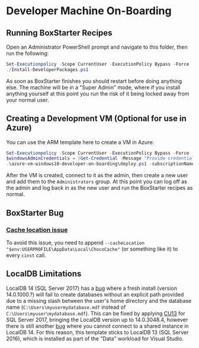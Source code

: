 # Developer Machine On-Boarding

## Running BoxStarter Recipes

Open an Administrator PowerShell prompt and navigate to this folder, then run the following:

```powershell
Set-Executionpolicy -Scope CurrentUser -ExecutionPolicy Bypass -Force
./Install-DeveloperPackages.ps1
```

As soon as BoxStarter finishes you should restart before doing anything else. The machine will be in a "Super Admin" mode, where if you install anything yourself at this point you run the risk of it being locked away from your normal user.

## Creating a Development VM (Optional for use in Azure)

You can use the ARM template here to create a VM in Azure:

```powershell
Set-Executionpolicy -Scope CurrentUser -ExecutionPolicy Bypass -Force
$windowsAdminCredentials = (Get-Credential -Message "Provide credentials to use for the Windows Admin" -UserName "devmachineadmin")
.\azure-vm-windows10-developer-on-boarding\deploy.ps1 -subscriptionName "Visual Studio Enterprise" -windowsAdminCredentials $windowsAdminCredentials -SkipConfirmation
```

After the VM is created, connect to it as the admin, then create a new user and add them to the `Administrators` group. At this point you can log off as the admin and log back in as the new user and run the BoxStarter recipes as normal.

## BoxStarter Bug

### [Cache location issue](https://github.com/chocolatey/boxstarter/issues/241)

To avoid this issue, you need to append `--cacheLocation "$env:USERPROFILE\AppData\Local\ChocoCache"` (or something like it) to every `cinst` call.

## LocalDB Limitations

LocalDB 14 (SQL Server 2017) has a [bug](https://support.microsoft.com/en-us/help/4096875/fix-access-is-denied-error-when-you-try-to-create-a-database-in-sql-se) where a fresh install (version 14.0.1000.?) will fail to create databases without an explicit path provided due to a missing slash between the user's home directory and the database name (`C:\Users\myusermydatabase.mdf` instead of `C:\Users\myuser\mydatabase.mdf`). This can be fixed by applying [CU13](https://support.microsoft.com/en-us/help/4466404/cumulative-update-13-for-sql-server-2017) for SQL Server 2017, bringing the LocalDB version up to 14.0.3048.4, however there is still another [bug](https://feedback.azure.com/forums/908035-sql-server/suggestions/36481279-sql-server-2017-express-localdb-shared-instance-co) where you cannot connect to a shared instance in LocalDB 14. For this reason, this template sticks to LocalDB 13 (SQL Server 2016), which is installed as part of the "Data" workload for Visual Studio.
